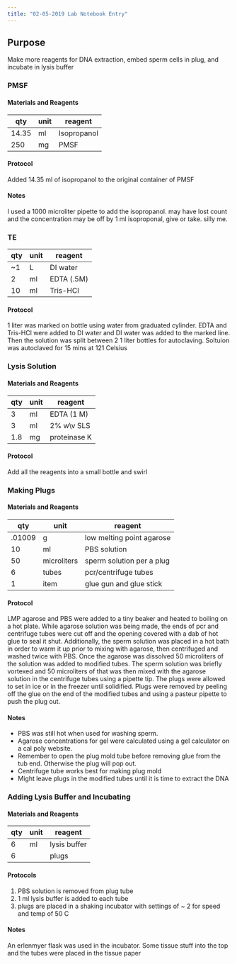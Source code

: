 ```yaml
---
title: "02-05-2019 Lab Notebook Entry"
---
```


## Purpose
Make more reagents for DNA extraction, embed sperm cells in plug, and incubate in lysis buffer

### PMSF

#### Materials and Reagents

|qty|unit|reagent|
|---|---|---|
|14.35|ml|Isopropanol|
|250|mg|PMSF|

#### Protocol
Added 14.35 ml of isopropanol to the original container of PMSF

#### Notes
I used a 1000 microliter pipette to add the isopropanol. may have lost count and the concentration may be off by 1 ml isoproponal, give or take. silly me.

### TE
|qty|unit|reagent|
|---|---|---|
|~1|L| DI water|
|2|ml|EDTA (.5M)|
|10|ml|Tris-HCl|

#### Protocol
1 liter was marked on bottle using water from graduated cylinder. EDTA and Tris-HCl were added to DI water and DI water was added to the marked line.
Then the solution was split between 2 1 liter bottles for autoclaving. Soltuion was autoclaved for 15 mins at 121 Celsius

### Lysis Solution

#### Materials and Reagents

|qty|unit|reagent|
|---|---|---|
|3| ml| EDTA (1 M)|
|3| ml| 2% w\v SLS|
|1.8|mg| proteinase K|

#### Protocol
Add all the reagents into a small bottle and swirl

### Making Plugs

#### Materials and Reagents

|qty|unit|reagent|
|---|---|---|
| .01009| g| low melting point agarose |
| 10 | ml| PBS solution|
| 50| microliters| sperm solution per a plug|
| 6 | tubes| pcr/centrifuge tubes|
| 1 | item | glue gun and glue stick|

#### Protocol
LMP agarose and PBS were added to a tiny beaker and heated to boiling on a hot plate. While agarose solution was being made,
 the ends of pcr and centrifuge tubes were cut off and the opening covered with a dab of hot glue to seal it shut. Additionally, the sperm 
 solution was placed in a hot bath in order to warm it up prior to mixing with agarose, then centrifuged and washed twice with PBS. 
 Once the agarose was dissolved 50 microliters of the solution was added to modified tubes. The sperm solution was briefly vortexed and 
 50 microliters of that was then mixed with the agarose solution in the centrifuge tubes using a pipette tip. The plugs were allowed to
 set in ice or in the freezer until solidified. Plugs were removed by peeling off the glue on the end of the modified tubes and using
 a pasteur pipette to push the plug out.
 
 #### Notes

* PBS was still hot when used for washing sperm. 
* Agarose concentrations for gel were calculated using a gel calculator on a cal poly website. 
* Remember to open the plug mold tube before removing glue from the tub end. Otherwise the plug will pop out.
* Centrifuge tube works best for making plug mold
* Might leave plugs in the modified tubes until it is time to extract the DNA

### Adding Lysis Buffer and Incubating 

#### Materials and Reagents

|qty|unit|reagent|
|---|---|---|
| 6 | ml| lysis buffer |
| 6 | | plugs|

#### Protocols

1. PBS solution is removed from plug tube
2. 1 ml lysis buffer is added to each tube
3. plugs are placed in a shaking incubator with settings of ~ 2 for speed and temp of 50 C

#### Notes
An erlenmyer flask was used in the incubator. Some tissue stuff into the top and the tubes were placed in the tissue paper

